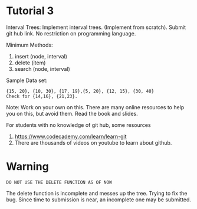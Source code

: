 # Tutorial 3

Interval Trees: Implement interval trees. (Implement from scratch). Submit git hub link. No restriction on programming language.

Minimum Methods:
1. insert (node, interval)
2. delete (item)
3. search (node, interval)

Sample Data set:

```
{15, 20}, {10, 30}, {17, 19},{5, 20}, {12, 15}, {30, 40}
Check for {14,16}, {21,23}.
```

Note: Work on your own on this. There are many online resources to help you on this, but avoid them. Read the book and slides.  

For students with no knowledge of git hub, some resources

1. https://www.codecademy.com/learn/learn-git
2. There are thousands of videos on youtube to learn about github.

# Warning

```
DO NOT USE THE DELETE FUNCTION AS OF NOW
```

The delete function is incomplete and messes up the tree. Trying to fix the bug. Since time to submission is near, an incomplete one may be submitted.
